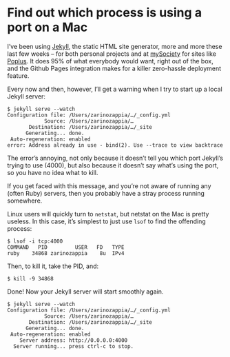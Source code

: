 # Find out which process is using a port on a Mac

I’ve been using [Jekyll](http://jekyllrb.com/), the static HTML site generator, more and more these last few weeks – for both personal projects and at [mySociety](http://mysociety.org/) for sites like [Poplus](http://poplus.org/). It does 95% of what everybody would want, right out of the box, and the Github Pages integration makes for a killer zero-hassle deployment feature.

Every now and then, however, I’ll get a warning when I try to start up a local Jekyll server:

```
$ jekyll serve --watch
Configuration file: /Users/zarinozappia/…/_config.yml
            Source: /Users/zarinozappia/…
       Destination: /Users/zarinozappia/…/_site
      Generating... done.
 Auto-regeneration: enabled
error: Address already in use - bind(2). Use --trace to view backtrace
```

The error’s annoying, not only because it doesn’t tell you which port Jekyll’s trying to use (4000), but also because it doesn’t say what’s using the port, so you have no idea what to kill.

If you get faced with this message, and you’re not aware of running any (often Ruby) servers, then you probably have a stray process running somewhere.

Linux users will quickly turn to `netstat`, but netstat on the Mac is pretty useless. In this case, it’s simplest to just use `lsof` to find the offending process:

```
$ lsof -i tcp:4000
COMMAND   PID         USER   FD   TYPE
ruby    34868 zarinozappia    8u  IPv4
```

Then, to kill it, take the PID, and:

```
$ kill -9 34868
```

Done! Now your Jekyll server will start smoothly again.

```
$ jekyll serve --watch
Configuration file: /Users/zarinozappia/…/_config.yml
            Source: /Users/zarinozappia/…
       Destination: /Users/zarinozappia/…/_site
      Generating... done.
 Auto-regeneration: enabled
    Server address: http://0.0.0.0:4000
  Server running... press ctrl-c to stop.
```

<link href="/post/write-hfs-synology-nas">
<link href="/post/git-push-to-deploy">
